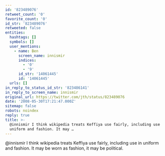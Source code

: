 ```yaml
---
id: '823489076'
retweet_count: '0'
favorite_count: '0'
id_str: '823489076'
retweeted: false
entities:
  hashtags: []
  symbols: []
  user_mentions:
    - name: Ben
      screen_name: innismir
      indices:
        - '0'
        - '9'
      id_str: '14061445'
      id: '14061445'
  urls: []
in_reply_to_status_id_str: '823486141'
in_reply_to_screen_name: innismir
original_url: https://twitter.com/jth/status/823489076
date: '2008-05-30T17:21:47.000Z'
sitemap: false
robots: noindex
reply: true
title: >-
  @innismir I think wikipedia treats Keffiya use fairly, including use in
  uniform and fashion. It may …
---
```


@innismir I think wikipedia treats Keffiya use fairly, including use in uniform and fashion. It may be worn as fashion, it may be political.